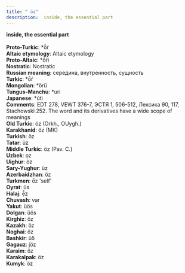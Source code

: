 ```yaml
---
title: " öz"
description:  inside, the essential part
---
```

<strong> inside, the essential part</strong><br><br>
<strong>Proto-Turkic</strong>:  *ȫŕ<br>
<strong>Altaic etymology</strong>:  Altaic etymology<br>
<strong> Proto-Altaic</strong>:  *ṓŕì<br>
<strong>Nostratic</strong>:  Nostratic<br>
<strong>Russian meaning</strong>:  середина, внутренность, сущность<br>
<strong>Turkic</strong>:  *ȫŕ<br>
<strong>Mongolian</strong>:  *örü<br>
<strong>Tungus-Manchu</strong>:  *uri<br>
<strong>Japanese</strong>:  *útì<br>
<strong>Comments</strong>:  EDT 278, VEWT 376-7, ЭСТЯ 1, 506-512, Лексика 90, 117, Stachowski 252. The word and its derivatives have a wide scope of meanings<br>
<strong>Old Turkic</strong>:  öz (Orkh., OUygh.)<br>
<strong>Karakhanid</strong>:  öz (MK)<br>
<strong>Turkish</strong>:  öz<br>
<strong>Tatar</strong>:  üz<br>
<strong>Middle Turkic</strong>:  öz (Pav. C.)<br>
<strong>Uzbek</strong>:  ọz<br>
<strong>Uighur</strong>:  öz<br>
<strong>Sary-Yughur</strong>:  üz<br>
<strong>Azerbaidzhan</strong>:  öz<br>
<strong>Turkmen</strong>:  ȫz 'self'<br>
<strong>Oyrat</strong>:  üs<br>
<strong>Halaj</strong>:  ẹ̄̂z<br>
<strong>Chuvash</strong>:  var<br>
<strong>Yakut</strong>:  üös<br>
<strong>Dolgan</strong>:  üös<br>
<strong>Kirghiz</strong>:  öz<br>
<strong>Kazakh</strong>:  öz<br>
<strong>Noghai</strong>:  öz<br>
<strong>Bashkir</strong>:  üδ<br>
<strong>Gagauz</strong>:  jöz<br>
<strong>Karaim</strong>:  öz<br>
<strong>Karakalpak</strong>:  öz<br>
<strong>Kumyk</strong>:  öz<br>


